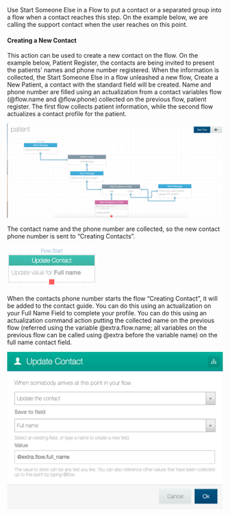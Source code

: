 Use Start Someone Else in a Flow to put a contact or a separated group into a flow when a contact reaches this step. On the example below, we are calling the support contact when the user reaches on this point.


#### Creating a New Contact ####

This action can be used to create a new contact on the flow.
On the example below, Patient Register, the contacts are being invited to present the patients' names and phone number registered. When the information is collected, the Start Someone Else in a flow unleashed a new flow, Create a New Patient, a contact with the standard field will be created. Name and phone number are filled using an actualization from a contact variables flow (@flow.name and @flow.phone) collected on the previous flow, patient register. 
The first flow collects patient information, while the second flow actualizes a contact profile for the patient.

![](/img/flow/flow45.png)

The contact name and the phone number are collected, so the new contact phone number is sent to “Creating Contacts”.

![](/img/flow/flow46.png)

When the contacts phone number starts the flow  “Creating Contact”, it will be added to the contact guide. You can do this using an actualization on your Full Name Field to complete your profile. You can do this using an actualization command action putting the collected name on the previous flow (referred using the variable @extra.flow.name; all variables on the previous flow can be called using @extra before the variable name) on the full name contact field.

![](/img/flow/flow47.png)


